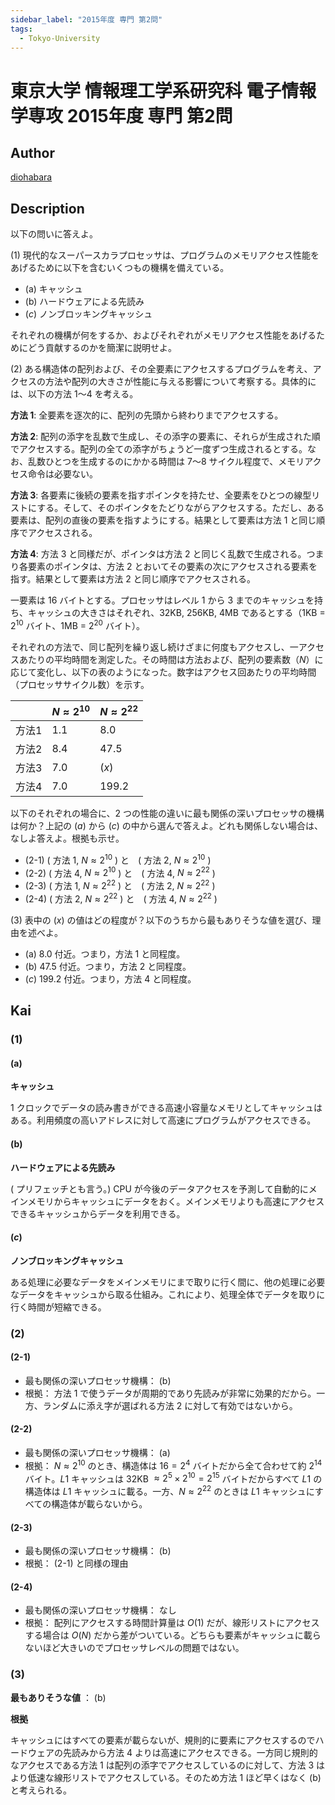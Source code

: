 ```yaml
---
sidebar_label: "2015年度 専門 第2問"
tags:
  - Tokyo-University
---
```

# 東京大学 情報理工学系研究科 電子情報学専攻 2015年度 専門 第2問

## **Author**
[diohabara](https://github.com/diohabara/open_inshi)

## **Description**
以下の問いに答えよ。

(1) 現代的なスーパースカラプロセッサは、プログラムのメモリアクセス性能をあげるために以下を含むいくつもの機構を備えている。

- (a) キャッシュ
- (b) ハードウェアによる先読み
- ($c$) ノンブロッキングキャッシュ

それぞれの機構が何をするか、およびそれぞれがメモリアクセス性能をあげるためにどう貢献するのかを簡潔に説明せよ。

(2) ある構造体の配列および、その全要素にアクセスするプログラムを考え、アクセスの方法や配列の大きさが性能に与える影響について考察する。具体的には、以下の方法 $1〜4$ を考える。

**方法 1**: 全要素を逐次的に、配列の先頭から終わりまでアクセスする。

**方法 2**: 配列の添字を乱数で生成し、その添字の要素に、それらが生成された順でアクセスする。配列の全ての添字がちょうど一度ずつ生成されるとする。なお、乱数ひとつを生成するのにかかる時間は $7〜8$ サイクル程度で、メモリアクセス命令は必要ない。

**方法 3**: 各要素に後続の要素を指すポインタを持たせ、全要素をひとつの線型リストにする。そして、そのポインタをたどりながらアクセスする。ただし、ある要素は、配列の直後の要素を指すようにする。結果として要素は方法 $1$ と同じ順序でアクセスされる。

**方法 4**: 方法 $3$ と同様だが、ポインタは方法 $2$ と同じく乱数で生成される。つまり各要素のポインタは、方法 $2$ とおいてその要素の次にアクセスされる要素を指す。結果として要素は方法 $2$ と同じ順序でアクセスされる。

一要素は $16$ バイトとする。プロセッサはレベル $1$ から $3$ までのキャッシュを持ち、キャッシュの大きさはそれぞれ、$32$KB, $256$KB, $4$MB であるとする（$1$KB = $2^{10}$ バイト、1MB = $2^{20}$ バイト）。

それぞれの方法で、同じ配列を繰り返し続けざまに何度もアクセスし、一アクセスあたりの平均時間を測定した。その時間は方法および、配列の要素数（$N$）に応じて変化し、以下の表のようになった。数字はアクセス回あたりの平均時間（プロセッササイクル数）を示す。

||$N \approx 2^{10}$|$N \approx 2^{22}$|
|-|-|-|
|方法$1$|$1.1$|$8.0$|
|方法$2$|$8.4$|$47.5$|
|方法$3$|$7.0$|$(x)$|
|方法$4$|$7.0$|$199.2$|

以下のそれぞれの場合に、$2$ つの性能の違いに最も関係の深いプロセッサの機構は何か？上記の $(a)$ から $(c)$ の中から選んで答えよ。どれも関係しない場合は、なしよ答えよ。根拠も示せ。

- (2-1) ( 方法 $1$, $N \approx 2^{10}$ ) と　( 方法 $2$, $N \approx 2^{10}$ )
- (2-2) ( 方法 $4$, $N \approx 2^{10}$ ) と　( 方法 $4$, $N \approx 2^{22}$ )
- (2-3) ( 方法 $1$, $N \approx 2^{22}$ ) と　( 方法 $2$, $N \approx 2^{22}$ )
- (2-4) ( 方法 $2$, $N \approx 2^{22}$ ) と　( 方法 $4$, $N \approx 2^{22}$ )

(3) 表中の $(x)$ の値はどの程度が？以下のうちから最もありそうな値を選び、理由を述べよ。

- (a) $8.0$ 付近。つまり，方法 $1$ と同程度。
- (b) $47.5$ 付近。つまり，方法 $2$ と同程度。
- ($c$) $199.2$ 付近。つまり，方法 $4$ と同程度。

## **Kai**
### (1)
#### (a)
**キャッシュ**

$1$ クロックでデータの読み書きができる高速小容量なメモリとしてキャッシュはある。利用頻度の高いアドレスに対して高速にプログラムがアクセスできる。

#### (b)
**ハードウェアによる先読み**

( プリフェッチとも言う。)
CPU が今後のデータアクセスを予測して自動的にメインメモリからキャッシュにデータをおく。メインメモリよりも高速にアクセスできるキャッシュからデータを利用できる。

#### ($c$)
**ノンブロッキングキャッシュ**

ある処理に必要なデータをメインメモリにまで取りに行く間に、他の処理に必要なデータをキャッシュから取る仕組み。これにより、処理全体でデータを取りに行く時間が短縮できる。

### (2)
#### (2-1)
- 最も関係の深いプロセッサ機構： (b)
- 根拠： 方法 $1$ で使うデータが周期的であり先読みが非常に効果的だから。一方、ランダムに添え字が選ばれる方法 $2$ に対して有効ではないから。

#### (2-2)
- 最も関係の深いプロセッサ機構： (a)
- 根拠： $N \approx 2^{10}$ のとき、構造体は $16 = 2^4$ バイトだから全て合わせて約 $2^{14}$ バイト。$L1$ キャッシュは $32$KB $\approx 2^5 \times 2^{10} = 2^{15}$ バイトだからすべて $L1$ の構造体は $L1$ キャッシュに載る。一方、$N \approx 2^{22}$ のときは $L1$ キャッシュにすべての構造体が載らないから。

#### (2-3)
- 最も関係の深いプロセッサ機構： (b)
- 根拠： (2-1) と同様の理由

#### (2-4)
- 最も関係の深いプロセッサ機構： なし
- 根拠： 配列にアクセスする時間計算量は $O(1)$ だが、線形リストにアクセスする場合は $O(N)$ だから差がついている。どちらも要素がキャッシュに載らないほど大きいのでプロセッサレベルの問題ではない。

### (3)
**最もありそうな値** ： (b)

**根拠**

キャッシュにはすべての要素が載らないが、規則的に要素にアクセスするのでハードウェアの先読みから方法 $4$ よりは高速にアクセスできる。一方同じ規則的なアクセスである方法 $1$ は配列の添字でアクセスしているのに対して、方法 $3$ はより低速な線形リストでアクセスしている。そのため方法 $1$ ほど早くはなく (b) と考えられる。

